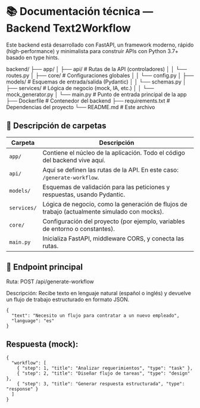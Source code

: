 # 📚 Documentación técnica — Backend Text2Workflow

Este backend está desarrollado con FastAPI, un framework moderno, rápido (high-performance) y minimalista para construir APIs con Python 3.7+ basado en type hints.

backend/
├── app/
│   ├── api/                 # Rutas de la API (controladores)
│   │   └── routes.py
│   ├── core/                # Configuraciones globales
│   │   └── config.py
│   ├── models/              # Esquemas de entrada/salida (Pydantic)
│   │   └── schemas.py
│   ├── services/            # Lógica de negocio (mock, IA, etc.)
│   │   └── mock_generator.py
│   └── main.py              # Punto de entrada principal de la app
├── Dockerfile               # Contenedor del backend
├── requirements.txt         # Dependencias del proyecto
└── README.md                # Este archivo

## 📂 Descripción de carpetas

| Carpeta     | Descripción                                                                                  |
| ----------- | -------------------------------------------------------------------------------------------- |
| `app/`      | Contiene el núcleo de la aplicación. Todo el código del backend vive aquí.                   |
| `api/`      | Aquí se definen las rutas de la API. En este caso: `/generate-workflow`.                     |
| `models/`   | Esquemas de validación para las peticiones y respuestas, usando Pydantic.                    |
| `services/` | Lógica de negocio, como la generación de flujos de trabajo (actualmente simulado con mocks). |
| `core/`     | Configuración del proyecto (por ejemplo, variables de entorno o constantes).                 |
| `main.py`   | Inicializa FastAPI, middleware CORS, y conecta las rutas.                                    |


## 🧪 Endpoint principal

Ruta: POST /api/generate-workflow

Descripción: Recibe texto en lenguaje natural (español o inglés) y devuelve un flujo de trabajo estructurado en formato JSON.

````
{
  "text": "Necesito un flujo para contratar a un nuevo empleado",
  "language": "es"
}
````

## Respuesta (mock):

````
{
  "workflow": [
    { "step": 1, "title": "Analizar requerimientos", "type": "task" },
    { "step": 2, "title": "Diseñar flujo de tareas", "type": "design" },
    { "step": 3, "title": "Generar respuesta estructurada", "type": "response" }
  ]
}
````